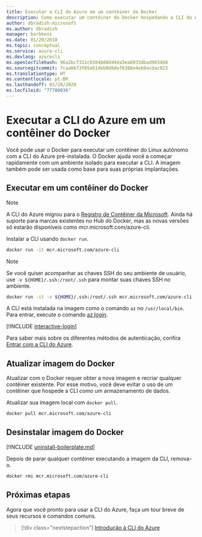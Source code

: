 ```yaml
---
title: Executar a CLI do Azure em um contêiner do Docker
description: Como executar um contêiner do Docker hospedando a CLI do Azure
author: dbradish-microsoft
ms.author: dbradish
manager: barbkess
ms.date: 01/29/2018
ms.topic: conceptual
ms.service: azure-cli
ms.devlang: azurecli
ms.openlocfilehash: 96a2bcf311cb504b08d44da3ea6033dbad9034b8
ms.sourcegitcommit: 7caa6673f65e61deb8d6def6386e4eb9acdac923
ms.translationtype: HT
ms.contentlocale: pt-BR
ms.lasthandoff: 02/28/2020
ms.locfileid: "77780036"
---
```

# <a name="run-azure-cli-in-a-docker-container"></a>Executar a CLI do Azure em um contêiner do Docker

Você pode usar o Docker para executar um contêiner do Linux autônomo com a CLI do Azure pré-instalada. O Docker ajuda você a começar rapidamente com um ambiente isolado para executar a CLI. A imagem também pode ser usada como base para suas próprias implantações.

## <a name="run-in-a-docker-container"></a>Executar em um contêiner do Docker

> [!NOTE]
> A CLI do Azure migrou para o [Registro de Contêiner da Microsoft](https://azure.microsoft.com/services/container-registry). Ainda há suporte para marcas existentes no Hub do Docker, mas as novas versões só estarão disponíveis como mcr.microsoft.com/azure-cli.

Instalar a CLI usando `docker run`.

   ```bash
   docker run -it mcr.microsoft.com/azure-cli
   ```

> [!NOTE]
> Se você quiser acompanhar as chaves SSH do seu ambiente de usuário, use `-v ${HOME}/.ssh:/root/.ssh` para montar suas chaves SSH no ambiente.
>
> ```bash
> docker run -it -v ${HOME}/.ssh:/root/.ssh mcr.microsoft.com/azure-cli
> ```

A CLI está instalada na imagem como o comando `az` no `/usr/local/bin`. Para entrar, execute o comando [az login](/cli/azure/reference-index#az-login).

[!INCLUDE [interactive-login](includes/interactive-login.md)]

Para saber mais sobre os diferentes métodos de autenticação, confira [Entrar com a CLI do Azure](authenticate-azure-cli.md).

## <a name="update-docker-image"></a>Atualizar imagem do Docker

Atualizar com o Docker requer obter a nova imagem e recriar qualquer contêiner existente. Por esse motivo, você deve evitar o uso de um contêiner que hospede a CLI como um armazenamento de dados.

Atualizar sua imagem local com `docker pull`.

```bash
docker pull mcr.microsoft.com/azure-cli
```

## <a name="uninstall-docker-image"></a>Desinstalar imagem do Docker

[!INCLUDE [uninstall-boilerplate.md](includes/uninstall-boilerplate.md)]

Depois de parar qualquer contêiner executando a imagem da CLI, remova-o.

```bash
docker rmi mcr.microsoft.com/azure-cli
```

## <a name="next-steps"></a>Próximas etapas

Agora que você pronto para usar a CLI do Azure, faça um tour breve de seus recursos e comandos comuns.

> [!div class="nextstepaction"]
> [Introdução à CLI do Azure](get-started-with-azure-cli.md)
